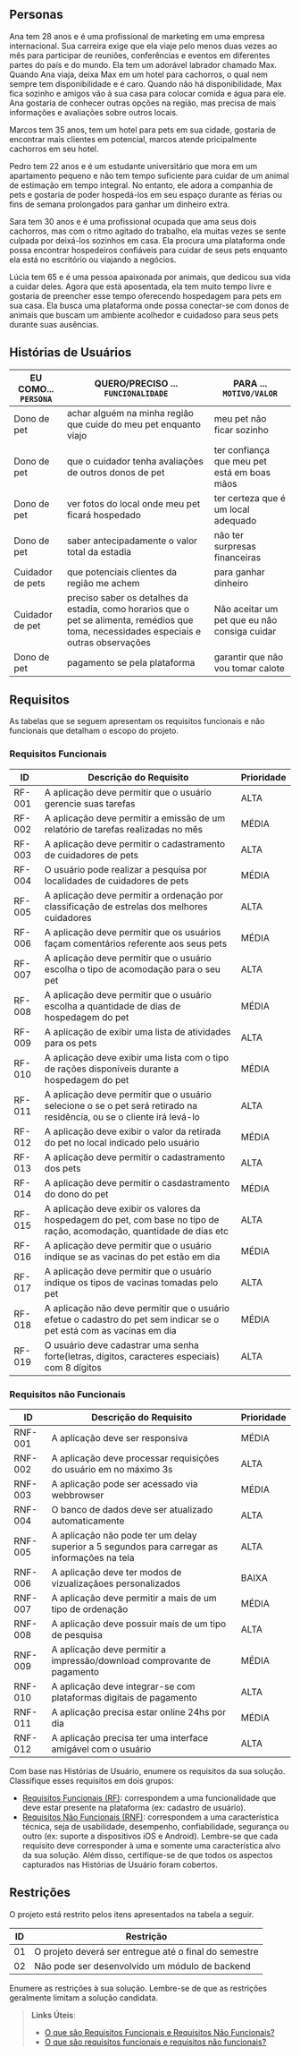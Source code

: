 ## Personas

Ana tem 28 anos e é uma profissional de marketing em uma empresa internacional. Sua carreira exige que ela viaje pelo menos duas vezes ao mês para participar de reuniões, conferências e eventos em diferentes partes do país e do mundo. Ela tem um adorável labrador chamado Max. Quando Ana viaja, deixa Max em um hotel para cachorros, o qual nem sempre tem disponibilidade e é caro. Quando não há disponibilidade, Max fica sozinho e amigos vão à sua casa para colocar comida e água para ele. Ana gostaria de conhecer outras opções na região, mas precisa de mais informações e avaliações sobre outros locais.

Marcos tem 35 anos, tem um hotel para pets em sua cidade, gostaria de encontrar mais clientes em potencial, marcos atende pricipalmente cachorros em seu hotel.

Pedro tem 22 anos e é um estudante universitário que mora em um apartamento pequeno e não tem tempo suficiente para cuidar de um animal de estimação em tempo integral. No entanto, ele adora a companhia de pets e gostaria de poder hospedá-los em seu espaço durante as férias ou fins de semana prolongados para ganhar um dinheiro extra.

Sara tem 30 anos e é uma profissional ocupada que ama seus dois cachorros, mas com o ritmo agitado do trabalho, ela muitas vezes se sente culpada por deixá-los sozinhos em casa. Ela procura uma plataforma onde possa encontrar hospedeiros confiáveis para cuidar de seus pets enquanto ela está no escritório ou viajando a negócios.

Lúcia tem 65 e é uma pessoa apaixonada por animais, que dedicou sua vida a cuidar deles. Agora que está aposentada, ela tem muito tempo livre e gostaria de preencher esse tempo oferecendo hospedagem para pets em sua casa. Ela busca uma plataforma onde possa conectar-se com donos de animais que buscam um ambiente acolhedor e cuidadoso para seus pets durante suas ausências.



## Histórias de Usuários

|EU COMO... `PERSONA`| QUERO/PRECISO ... `FUNCIONALIDADE` |PARA ... `MOTIVO/VALOR`                 |
|--------------------|------------------------------------|----------------------------------------|
|Dono de pet         |achar alguém na minha região que cuide do meu pet enquanto viajo           |meu pet não ficar sozinho               |
|Dono de pet         |que o cuidador tenha avaliações de outros donos de pet           |ter confiança que meu pet está em boas mãos               |
|Dono de pet         |ver fotos do local onde meu pet ficará hospedado           |ter certeza que é um local adequado               |
|Dono de pet         |saber antecipadamente o valor total da estadia           |não ter surpresas financeiras               |
|Cuidador de pets         |que potenciais clientes da região me achem           |para ganhar dinheiro               |
|Cuidador de pet         |preciso saber os detalhes da estadia, como horarios que o pet se alimenta, remédios que toma, necessidades especiais e outras observações|Não aceitar um pet que eu nâo consiga cuidar|
|Dono de pet         |pagamento se pela plataforma           |garantir que não vou tomar calote               |

## Requisitos

As tabelas que se seguem apresentam os requisitos funcionais e não funcionais que detalham o escopo do projeto.

### Requisitos Funcionais

|ID    | Descrição do Requisito  | Prioridade | 
|------|-----------------------------------------|----| 
|RF-001| A aplicação deve permitir que o usuário gerencie suas tarefas | ALTA |  
|RF-002| A aplicação deve permitir a emissão de um relatório de tarefas realizadas no mês   | MÉDIA | 
|RF-003| A aplicação deve permitir o cadastramento de cuidadores de pets | ALTA |  
|RF-004| O usuário pode realizar a pesquisa por localidades de cuidadores de pets   | MÉDIA | 
|RF-005| A aplicação deve permitir a ordenação por classificação de estrelas dos melhores cuidadores | ALTA |  
|RF-006| A aplicação deve permitir que os usuários façam comentários referente aos seus pets  | MÉDIA | 
|RF-007| A aplicação deve permitir que o usuário escolha o tipo de acomodação para o seu pet | ALTA |  
|RF-008| A aplicação deve permitir que o usuário escolha a quantidade de dias de hospedagem do pet   | MÉDIA | 
|RF-009| A aplicação de exibir uma lista de atividades para os pets | ALTA |  
|RF-010| A aplicação deve exibir uma lista com o tipo de rações disponíveis durante a hospedagem do pet   | MÉDIA | 
|RF-011| A aplicação deve permitir que o usuário selecione o se o pet será retirado na residência, ou se o cliente irá levá-lo | ALTA |  
|RF-012| A aplicação deve exibir o valor da retirada do pet no local indicado pelo usuário  | MÉDIA | 
|RF-013| A aplicação deve permitir o cadastramento dos pets | ALTA |  
|RF-014| A aplicação deve permitir o casdastramento do dono do pet   | MÉDIA | 
|RF-015| A aplicação deve exibir os valores da hospedagem do pet, com base no tipo de ração, acomodação, quantidade de dias etc | ALTA |  
|RF-016| A aplicação deve permitir que o usuário indique se as vacinas do pet estão em dia  | MÉDIA | 
|RF-017| A aplicação deve permitir que o usuário indique os tipos de vacinas tomadas pelo pet | ALTA |  
|RF-018| A aplicação não deve permitir que o usuário efetue o cadastro do pet sem indicar se o pet está com as vacinas em dia  | MÉDIA | 
|RF-019| O usuário deve cadastrar uma senha forte(letras, dígitos, caracteres especiais) com 8 dígitos | ALTA |  

### Requisitos não Funcionais

|ID     | Descrição do Requisito  |Prioridade |
|-------|-------------------------|----|
|RNF-001| A aplicação deve ser responsiva | MÉDIA | 
|RNF-002| A aplicação deve processar requisições do usuário em no máximo 3s |  ALTA | 
|RNF-003| A aplicação pode ser acessado via webbrowser | MÉDIA | 
|RNF-004| O banco de dados deve ser atualizado automaticamente | ALTA | 
|RNF-005| A aplicação não pode ter um delay superior a 5 segundos para carregar as informações na tela | ALTA | 
|RNF-006| A aplicação deve ter modos de vizualizaçãoes personalizados |  BAIXA | 
|RNF-007| A aplicação deve permitir a mais de um tipo de ordenação | MÉDIA | 
|RNF-008| A aplicação deve possuir mais de um tipo de pesquisa |  ALTA | 
|RNF-009| A aplicação deve permitir a impressão/download comprovante de pagamento | MÉDIA | 
|RNF-010| A aplicação deve integrar-se com plataformas digitais de pagamento |  ALTA | 
|RNF-011| A aplicação precisa estar online 24hs por dia | MÉDIA | 
|RNF-012| A aplicação precisa ter uma interface amigável com o usuário |  ALTA | 


Com base nas Histórias de Usuário, enumere os requisitos da sua solução. Classifique esses requisitos em dois grupos:

- [Requisitos Funcionais
 (RF)](https://pt.wikipedia.org/wiki/Requisito_funcional):
 correspondem a uma funcionalidade que deve estar presente na
  plataforma (ex: cadastro de usuário).
- [Requisitos Não Funcionais
  (RNF)](https://pt.wikipedia.org/wiki/Requisito_n%C3%A3o_funcional):
  correspondem a uma característica técnica, seja de usabilidade,
  desempenho, confiabilidade, segurança ou outro (ex: suporte a
  dispositivos iOS e Android).
Lembre-se que cada requisito deve corresponder à uma e somente uma
característica alvo da sua solução. Além disso, certifique-se de que
todos os aspectos capturados nas Histórias de Usuário foram cobertos.

## Restrições

O projeto está restrito pelos itens apresentados na tabela a seguir.

|ID| Restrição                                             |
|--|-------------------------------------------------------|
|01| O projeto deverá ser entregue até o final do semestre |
|02| Não pode ser desenvolvido um módulo de backend        |


Enumere as restrições à sua solução. Lembre-se de que as restrições geralmente limitam a solução candidata.

> **Links Úteis**:
> - [O que são Requisitos Funcionais e Requisitos Não Funcionais?](https://codificar.com.br/requisitos-funcionais-nao-funcionais/)
> - [O que são requisitos funcionais e requisitos não funcionais?](https://analisederequisitos.com.br/requisitos-funcionais-e-requisitos-nao-funcionais-o-que-sao/)
